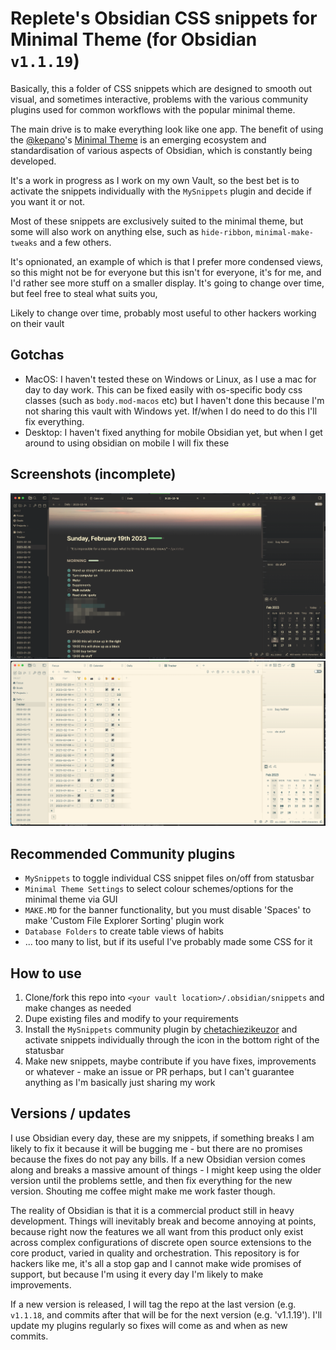 # Replete's Obsidian CSS snippets for Minimal Theme (for Obsidian `v1.1.19`)

Basically, this a folder of CSS snippets which are designed to smooth out visual, and sometimes interactive, problems with the various community plugins used for common workflows with the popular minimal theme.

The main drive is to make everything look like one app. The benefit of using the [@kepano](https://github.com/kepan)'s [Minimal Theme](https://github.com/kepano/obsidian-minimal) is an emerging ecosystem and standardisation of various aspects of Obsidian, which is constantly being developed.

It's a work in progress as I work on my own Vault, so the best bet is to activate the snippets individually with the `MySnippets` plugin and decide if you want it or not.

Most of these snippets are exclusively suited to the minimal theme, but some will also work on anything else, such as `hide-ribbon`, `minimal-make-tweaks` and a few others.

It's opnionated, an example of which is that I prefer more condensed views, so this might not be for everyone but this isn't for everyone, it's for me, and I'd rather see more stuff on a smaller display. It's going to change over time, but feel free to steal what suits you,

Likely to change over time, probably most useful to other hackers working on their vault

## Gotchas

- MacOS: I haven't tested these on Windows or Linux, as I use a mac for day to day work. This can be fixed easily with os-specific body css classes (such as `body.mod-macos` etc) but I haven't done this because I'm not sharing this vault with Windows yet. If/when I do need to do this I'll fix everything.
- Desktop: I haven't fixed anything for mobile Obsidian yet, but when I get around to using obsidian on mobile I will fix these

## Screenshots (incomplete)

![Dark theme](_theme-dark.png)
![Light theme](_theme-light.png)

## Recommended Community plugins

- `MySnippets` to toggle individual CSS snippet files on/off from statusbar
- `Minimal Theme Settings` to select colour schemes/options for the minimal theme via GUI
- `MAKE.MD` for the banner functionality, but you must disable 'Spaces' to make 'Custom File Explorer Sorting' plugin work
- `Database Folders` to create table views of habits
- ... too many to list, but if its useful I've probably made some CSS for it

## How to use

1. Clone/fork this repo into `<your vault location>/.obsidian/snippets` and make changes as needed
2. Dupe existing files and modify to your requirements
3. Install the `MySnippets` community plugin by [chetachiezikeuzor](https://github.com/chetachiezikeuzor) and activate snippets individually through the icon in the bottom right of the statusbar
4. Make new snippets, maybe contribute if you have fixes, improvements or whatever - make an issue or PR perhaps, but I can't guarantee anything as I'm basically just sharing my work

## Versions / updates

I use Obsidian every day, these are my snippets, if something breaks I am likely to fix it because it will be bugging me - but there are no promises because the fixes do not pay any bills. If a new Obsidian version comes along and breaks a massive amount of things - I might keep using the older version until the problems settle, and then fix 
everything for the new version. Shouting me coffee might make me work faster though.

The reality of Obsidian is that it is a commercial product still in heavy development. Things will inevitably break and become annoying at points, because right now the features we all want from this product only exist across complex configurations of discrete open source extensions to the core product, varied in quality and orchestration. This 
repository is for hackers like me, it's all a stop gap and I cannot make wide promises of support, but because I'm using it every day I'm likely to make improvements.

If a new version is released, I will tag the repo at the last version (e.g. `v1.1.18`, and commits after that will be for the next version (e.g. 'v1.1.19'). I'll update my plugins regularly so fixes will come as and when as new commits.
